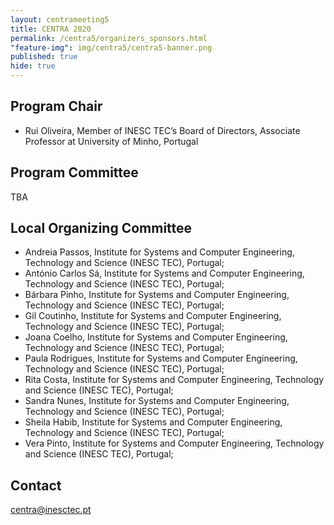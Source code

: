 ```yaml
---
layout: centrameeting5
title: CENTRA 2020
permalink: /centra5/organizers_sponsors.html
"feature-img": img/centra5/centra5-banner.png
published: true
hide: true
---
```


## Program Chair
- Rui Oliveira, Member of INESC TEC’s Board of Directors, Associate Professor at University of Minho, Portugal <br>

## Program Committee

TBA

## Local Organizing Committee
-	Andreia Passos, Institute for Systems and Computer Engineering, Technology and Science (INESC TEC), Portugal;
- 	António Carlos Sá, Institute for Systems and Computer Engineering, Technology and Science (INESC TEC), Portugal;
- 	Bárbara Pinho, Institute for Systems and Computer Engineering, Technology and Science (INESC TEC), Portugal;
-	Gil Coutinho, Institute for Systems and Computer Engineering, Technology and Science (INESC TEC), Portugal;
-	Joana Coelho, Institute for Systems and Computer Engineering, Technology and Science (INESC TEC), Portugal;
-	Paula Rodrigues, Institute for Systems and Computer Engineering, Technology and Science (INESC TEC), Portugal;
-	Rita Costa, Institute for Systems and Computer Engineering, Technology and Science (INESC TEC), Portugal;
-	Sandra Nunes, Institute for Systems and Computer Engineering, Technology and Science (INESC TEC), Portugal;
-	Sheila Habib, Institute for Systems and Computer Engineering, Technology and Science (INESC TEC), Portugal;
-	Vera Pinto, Institute for Systems and Computer Engineering, Technology and Science (INESC TEC), Portugal;

## Contact
[centra@inesctec.pt](centra@inesctec.pt)  

